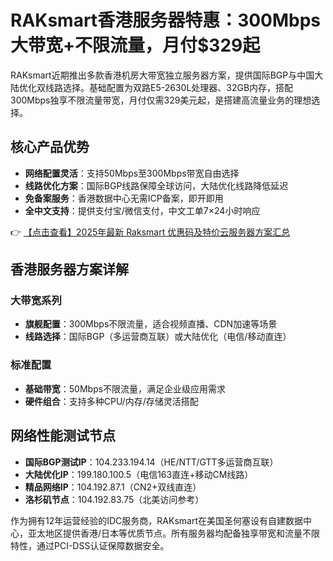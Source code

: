 # RAKsmart香港服务器特惠：300Mbps大带宽+不限流量，月付$329起

RAKsmart近期推出多款香港机房大带宽独立服务器方案，提供国际BGP与中国大陆优化双线路选择。基础配置为双路E5-2630L处理器、32GB内存，搭配300Mbps独享不限流量带宽，月付仅需329美元起，是搭建高流量业务的理想选择。

## 核心产品优势

- **网络配置灵活**：支持50Mbps至300Mbps带宽自由选择
- **线路优化方案**：国际BGP线路保障全球访问，大陆优化线路降低延迟
- **免备案服务**：香港数据中心无需ICP备案，即开即用
- **全中文支持**：提供支付宝/微信支付，中文工单7×24小时响应

👉 [【点击查看】2025年最新 Raksmart 优惠码及特价云服务器方案汇总](https://bit.ly/raksmart)

## 香港服务器方案详解

### 大带宽系列
- **旗舰配置**：300Mbps不限流量，适合视频直播、CDN加速等场景
- **线路选择**：国际BGP（多运营商互联）或大陆优化（电信/移动直连）

### 标准配置
- **基础带宽**：50Mbps不限流量，满足企业级应用需求
- **硬件组合**：支持多种CPU/内存/存储灵活搭配

## 网络性能测试节点

- **国际BGP测试IP**：104.233.194.14（HE/NTT/GTT多运营商互联）
- **大陆优化IP**：199.180.100.5（电信163直连+移动CM线路）
- **精品网络IP**：104.192.87.1（CN2+双线直连）
- **洛杉矶节点**：104.192.83.75（北美访问参考）

作为拥有12年运营经验的IDC服务商，RAKsmart在美国圣何塞设有自建数据中心，亚太地区提供香港/日本等优质节点。所有服务器均配备独享带宽和流量不限特性，通过PCI-DSS认证保障数据安全。